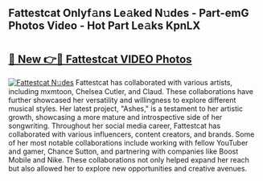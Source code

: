 ## Fattestcat Onlyf𝚊ns Le𝚊ked N𝚞des - Part-emG Photos Video - Hot Part Le𝚊ks KpnLX

# <h2><a href="http://ab3607.deff.icu/?id=Fattestcat">🔗 New 👉🔴 Fattestcat VIDEO Photos</a></h2>

[![Fattestcat N𝚞des](https://i.imgur.com/rIISA9y.gif)](http://ab3607.deff.icu/?id=Fattestcat)
Fattestcat has collaborated with various artists, including mxmtoon, Chelsea Cutler, and Claud. These collaborations have further showcased her versatility and willingness to explore different musical styles. Her latest project, "Ashes," is a testament to her artistic growth, showcasing a more mature and introspective side of her songwriting. Throughout her social media career, Fattestcat has collaborated with various influencers, content creators, and brands. Some of her most notable collaborations include working with fellow YouTuber and gamer, Chance Sutton, and partnering with companies like Boost Mobile and Nike. These collaborations not only helped expand her reach but also allowed her to explore new opportunities and creative avenues.
